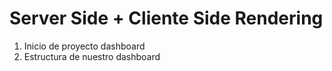 # Server Side + Cliente Side Rendering
1. Inicio de proyecto dashboard
2. Estructura de nuestro dashboard